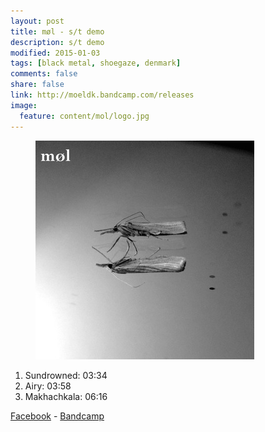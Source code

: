 ```yaml
---
layout: post
title: møl - s/t demo
description: s/t demo
modified: 2015-01-03
tags: [black metal, shoegaze, denmark]
comments: false
share: false
link: http://moeldk.bandcamp.com/releases
image:
  feature: content/mol/logo.jpg
---
```


<figure>
  <img src="/images/content/mol/cover.jpg" alt="møl logo">
</figure>

1. Sundrowned: 03:34
2. Airy: 03:58
3. Makhachkala: 06:16

[Facebook](https://www.facebook.com/moeldk) - [Bandcamp](http://moeldk.bandcamp.com/releases)